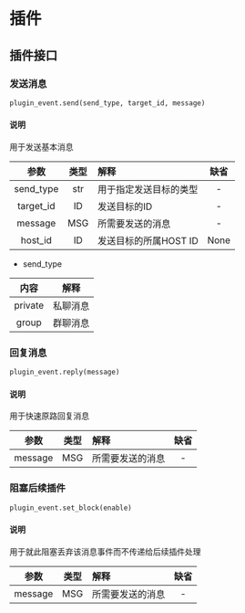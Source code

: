 # 插件

## 插件接口

### 发送消息

```python
plugin_event.send(send_type, target_id, message)
```

#### 说明
用于发送基本消息

| 参数 | 类型 | 解释 | 缺省 |
|:--:|:--:|:---|:--:|
| send_type | str | 用于指定发送目标的类型 | - |
| target_id | ID | 发送目标的ID | - |
| message | MSG | 所需要发送的消息 | - |
| host_id  | ID | 发送目标的所属HOST ID | None |

- send_type

| 内容 | 解释 |
|:--:|:--:|
| private | 私聊消息 |
| group | 群聊消息 |

### 回复消息
```python
plugin_event.reply(message)
```

#### 说明
用于快速原路回复消息

| 参数 | 类型 | 解释 | 缺省 |
|:--:|:--:|:---|:--:|
| message | MSG | 所需要发送的消息 | - |

### 阻塞后续插件
```python
plugin_event.set_block(enable)
```

#### 说明
用于就此阻塞丢弃该消息事件而不传递给后续插件处理

| 参数 | 类型 | 解释 | 缺省 |
|:--:|:--:|:---|:--:|
| message | MSG | 所需要发送的消息 | - |
